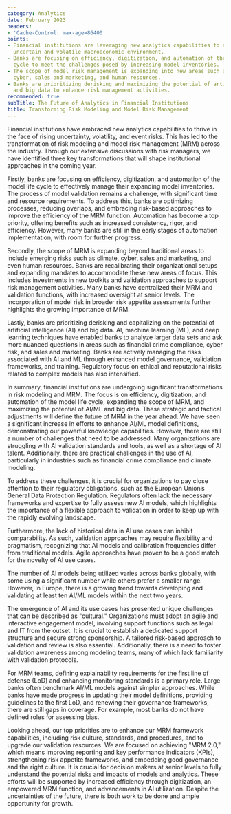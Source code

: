 ```yaml
---
category: Analytics
date: February 2023
headers:
- 'Cache-Control: max-age=86400'
points:
- Financial institutions are leveraging new analytics capabilities to navigate the
  uncertain and volatile macroeconomic environment.
- Banks are focusing on efficiency, digitization, and automation of the model life
  cycle to meet the challenges posed by increasing model inventories.
- The scope of model risk management is expanding into new areas such as climate,
  cyber, sales and marketing, and human resources.
- Banks are prioritizing derisking and maximizing the potential of artificial intelligence
  and big data to enhance risk management activities.
recommended: true
subTitle: The Future of Analytics in Financial Institutions
title: Transforming Risk Modeling and Model Risk Management
---
```


Financial institutions have embraced new analytics capabilities to thrive in the face of rising uncertainty, volatility, and event risks. This has led to the transformation of risk modeling and model risk management (MRM) across the industry. Through our extensive discussions with risk managers, we have identified three key transformations that will shape institutional approaches in the coming year.

Firstly, banks are focusing on efficiency, digitization, and automation of the model life cycle to effectively manage their expanding model inventories. The process of model validation remains a challenge, with significant time and resource requirements. To address this, banks are optimizing processes, reducing overlaps, and embracing risk-based approaches to improve the efficiency of the MRM function. Automation has become a top priority, offering benefits such as increased consistency, rigor, and efficiency. However, many banks are still in the early stages of automation implementation, with room for further progress.

Secondly, the scope of MRM is expanding beyond traditional areas to include emerging risks such as climate, cyber, sales and marketing, and even human resources. Banks are recalibrating their organizational setups and expanding mandates to accommodate these new areas of focus. This includes investments in new toolkits and validation approaches to support risk management activities. Many banks have centralized their MRM and validation functions, with increased oversight at senior levels. The incorporation of model risk in broader risk appetite assessments further highlights the growing importance of MRM.

Lastly, banks are prioritizing derisking and capitalizing on the potential of artificial intelligence (AI) and big data. AI, machine learning (ML), and deep learning techniques have enabled banks to analyze larger data sets and ask more nuanced questions in areas such as financial crime compliance, cyber risk, and sales and marketing. Banks are actively managing the risks associated with AI and ML through enhanced model governance, validation frameworks, and training. Regulatory focus on ethical and reputational risks related to complex models has also intensified.

In summary, financial institutions are undergoing significant transformations in risk modeling and MRM. The focus is on efficiency, digitization, and automation of the model life cycle, expanding the scope of MRM, and maximizing the potential of AI/ML and big data. These strategic and tactical adjustments will define the future of MRM in the year ahead. We have seen a significant increase in efforts to enhance AI/ML model definitions, demonstrating our powerful knowledge capabilities. However, there are still a number of challenges that need to be addressed. Many organizations are struggling with AI validation standards and tools, as well as a shortage of AI talent. Additionally, there are practical challenges in the use of AI, particularly in industries such as financial crime compliance and climate modeling.

To address these challenges, it is crucial for organizations to pay close attention to their regulatory obligations, such as the European Union’s General Data Protection Regulation. Regulators often lack the necessary frameworks and expertise to fully assess new AI models, which highlights the importance of a flexible approach to validation in order to keep up with the rapidly evolving landscape.

Furthermore, the lack of historical data in AI use cases can inhibit comparability. As such, validation approaches may require flexibility and pragmatism, recognizing that AI models and calibration frequencies differ from traditional models. Agile approaches have proven to be a good match for the novelty of AI use cases.

The number of AI models being utilized varies across banks globally, with some using a significant number while others prefer a smaller range. However, in Europe, there is a growing trend towards developing and validating at least ten AI/ML models within the next two years.

The emergence of AI and its use cases has presented unique challenges that can be described as "cultural." Organizations must adopt an agile and interactive engagement model, involving support functions such as legal and IT from the outset. It is crucial to establish a dedicated support structure and secure strong sponsorship. A tailored risk-based approach to validation and review is also essential. Additionally, there is a need to foster validation awareness among modeling teams, many of which lack familiarity with validation protocols.

For MRM teams, defining explainability requirements for the first line of defense (LoD) and enhancing monitoring standards is a primary role. Large banks often benchmark AI/ML models against simpler approaches. While banks have made progress in updating their model definitions, providing guidelines to the first LoD, and renewing their governance frameworks, there are still gaps in coverage. For example, most banks do not have defined roles for assessing bias.

Looking ahead, our top priorities are to enhance our MRM framework capabilities, including risk culture, standards, and procedures, and to upgrade our validation resources. We are focused on achieving "MRM 2.0," which means improving reporting and key performance indicators (KPIs), strengthening risk appetite frameworks, and embedding good governance and the right culture. It is crucial for decision makers at senior levels to fully understand the potential risks and impacts of models and analytics. These efforts will be supported by increased efficiency through digitization, an empowered MRM function, and advancements in AI utilization. Despite the uncertainties of the future, there is both work to be done and ample opportunity for growth.